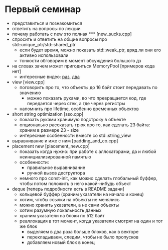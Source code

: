 # Первый семинар
- представиться и познакомиться
- ответить на вопросы по лекции
- почему работать с new это полная *** [new_sucks.cpp]
- спросить и ответить на общие вопросы про std::unique_ptr/std::shared_ptr
  - если будет время, можно показать std::weak_ptr, вряд ли они его активно использовали 
  - тонкости обговорим в момент обсуждения большого дз
- на словах зачем может пригодиться MemoryPool [примеров кода нет]
  - интересные видео: [раз](https://youtu.be/nZNd5FjSquk), [два](https://youtu.be/LIb3L4vKZ7U)
- view [view.cpp]
  - поговорить про то, что объекты до 16 байт стоит передавать по значению
    - можно показать руками, во что превращается код, где передается через стек, а где через регистры
  - напомнить про lifetime, особенно временных объектов
- short string optimization [sso.cpp]
  - показать руками хранимую подстроку в объекте
  - опционально рассказать трюк про то, как сделать 23 байта: храним в размере 23 - size
  - интересные особенности вместе со std::string_view
- выравнивание и иже с ним [padding_and_co.cpp]
- placement new [placement_new.cpp]
  - показать когда нужно: при работе с аллокаторами, да и любой неинициализированной памятью
  - особенности:
    - правильное выравнивание
    - ручной вызов деструктора
  - немного про const-init, как можно сделать глобальный буффер, чтобы потом положить в него какой-нибудь объект
- deque [теперь подробности есть в README задачи]
  - кольцевой буффер (храним указатели на начало и конец)
  - хотим, чтобы ссылки на объекты не менялись
  - можно хранить указатели, а не сами объекты
  - хотим разумную локальность данных
  - храним указатели на блоки по 512 байт
  - реаллокация в тот момент, когда указатели смотрят на один и тот же блок
    - выделяем в два раза больше блоков, как в векторе
    - перекладываем, следим, чтобы не было пропусков
    - добавляем новый блок в конец
